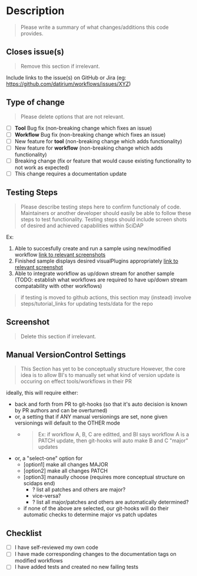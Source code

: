 # Description

> Please write a summary of what changes/additions this code provides.

## Closes issue(s)

> Remove this section if irrelevant. 

Include links to the issue(s) on GitHub or Jira (eg: https://github.com/datirium/workflows/issues/XYZ)


## Type of change

> Please delete options that are not relevant.

- [ ] **Tool** Bug fix (non-breaking change which fixes an issue)
- [ ] **Workflow** Bug fix (non-breaking change which fixes an issue)
- [ ] New feature for **tool** (non-breaking change which adds functionality)
- [ ] New feature for **workflow** (non-breaking change which adds functionality)
- [ ] Breaking change (fix or feature that would cause existing functionality to not work as expected)
- [ ] This change requires a documentation update

## Testing Steps

> Please describe testing steps here to confirm functionaly of code. Maintainers or another developer should easily be able to follow these steps to test functionality.
> Testing steps should include screen shots of desired and achieved capabilities within SciDAP

Ex:
1. Able to succesfully create and run a sample using new/modified workflow [link to relevant screenshots]()
2. Finished sample displays desired visualPlugins appropriately [link to relevant screenshot]()
3. Able to integrate workflow as up/down stream for another sample (TODO: establish what workflows are required to have up/down stream compatability with other workflows)

> if testing is moved to github actions, this section may (instead) involve steps/tutorial_links for updating tests/data for the repo

## Screenshot

> Delete this section if irrelevant. 

## Manual VersionControl Settings

> This Section has yet to be conceptually structure
> However, the core idea is to allow BI's to manually set what kind of version update is occuring on effect tools/workflows in their PR

ideally, this will require either: 
- back and forth from PR to git-hooks (so that it's auto decision is known by PR authors and can be overturned)
- or, a setting that if ANY manual versionings are set, none given versionings will default to the OTHER mode
    - > Ex: if workflow A, B, C are editted, and BI says workflow A is a PATCH update, then git-hooks will auto make B and C "major" updates
- or, a "select-one" option for
    - [option1] make all changes MAJOR 
    - [option2] make all changes PATCH
    - [option3] manaully choose (requires more conceptual structure on scidaps end) 
        - ? list all patches and others are major? 
        - vice-versa?
        - ? list all major/patches and others are automatically determined?
    - if none of the above are selected, our git-hooks will do their automatic checks to determine major vs patch updates
 
## Checklist

- [ ] I have self-reviewed my own code
- [ ] I have made corresponding changes to the documentation tags on modified workflows
- [ ] I have added tests and created no new failing tests
